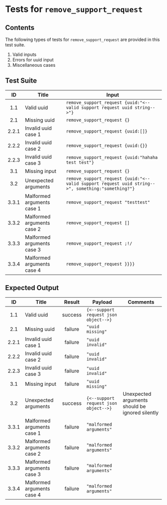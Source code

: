 # Tests for `remove_support_request`

## Contents
The following types of tests for `remove_support_request` are provided in this test suite.
  1. Valid inputs
  2. Errors for uuid input
  3. Miscellaneous cases

## Test Suite
| ID    | Title                      | Input                                                                                             |
| :---: | -------------------------- | ------------------------------------------------------------------------------------------------- |
| 1.1   | Valid uuid                 | `remove_support_request {uuid:"<--valid support request uuid string-->"}`                         |
| 2.1   | Missing uuid               | `remove_support_request {}`                                                                       |
| 2.2.1 | Invalid uuid case 1        | `remove_support_request {uuid:[]}`                                                                |
| 2.2.2 | Invalid uuid case 2        | `remove_support_request {uuid:{}}`                                                                |
| 2.2.3 | Invalid uuid case 3        | `remove_support_request {uuid:"hahaha test test"}`                                                |
| 3.1   | Missing input              | `remove_support_request {}`                                                                       |
| 3.2   | Unexpected arguments       | `remove_support_request {uuid:"<--valid support request uuid string-->", something:"something?"}` |
| 3.3.1 | Malformed arguments case 1 | `remove_support_request "testtest"`                                                               |
| 3.3.2 | Malformed arguments case 2 | `remove_support_request []`                                                                       |
| 3.3.3 | Malformed arguments case 3 | `remove_support_request ;!/`                                                                      |
| 3.3.4 | Malformed arguments case 4 | `remove_support_request }}}}`                                                                     |

## Expected Output
| ID    | Title                      | Result  | Payload                               | Comments                                        |
| :---: | -------------------------- | :-----: | ------------------------------------- | ----------------------------------------------- |
| 1.1   | Valid uuid                 | success | `{<--support request json object-->}` |                                                 |
| 2.1   | Missing uuid               | failure | `"uuid missing"`                      |                                                 |
| 2.2.1 | Invalid uuid case 1        | failure | `"uuid invalid"`                      |                                                 |
| 2.2.2 | Invalid uuid case 2        | failure | `"uuid invalid"`                      |                                                 |
| 2.2.3 | Invalid uuid case 3        | failure | `"uuid invalid"`                      |                                                 |
| 3.1   | Missing input              | failure | `"uuid missing"`                      |                                                 |
| 3.2   | Unexpected arguments       | success | `{<--support request json object-->}` | Unexpected arguments should be ignored silently |
| 3.3.1 | Malformed arguments case 1 | failure | `"malformed arguments"`               |                                                 |
| 3.3.2 | Malformed arguments case 2 | failure | `"malformed arguments"`               |                                                 |
| 3.3.3 | Malformed arguments case 3 | failure | `"malformed arguments"`               |                                                 |
| 3.3.4 | Malformed arguments case 4 | failure | `"malformed arguments"`               |                                                 |
